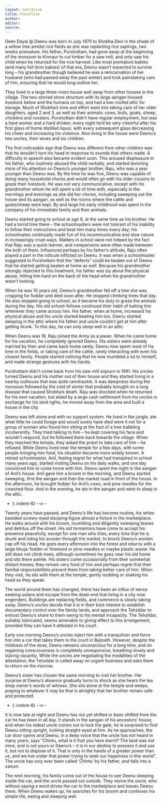 ```yaml
---
layout: narrative
title: Punchline
author:
editor: 
source:
---
```



Deen Dayal @ Deenu was born in July 1970 to Shobha Devi in the shade of a willow tree amidst rice fields as she was replanting rice saplings, two weeks premature. His father, Purshottam, had gone away at the beginning of the monsoon to Kinnaur to cut timber for a saw-mill, and only saw his child when he returned for the rice harvest.
Like most premature babies (and many full term babies) of that era, Deenu wasn’t expected to survive long – his grandmother though believed he was a reincarnation of her husband (who had passed away the past winter) and took painstaking care of him, ensuring that he would long outlive her.

They lived in a large three-room house well away from other houses in the village. The two-storied stone structure with its large aangan housed livestock below and the humans on top, and had a low-roofed attic for storage. Much of Shobha’s time and effort went into taking care of her older daughters, aged 2 and 3, as well as their animals: cows, bulls, goats, sheep, chickens and roosters. Purshottam didn’t have regular employment, but was a hard worker and a hard drinker; every night he’d be very cheerful after his first glass of home distilled liquor, with every subsequent glass decreasing his cheer and increasing his violence. Also living in the house were Deenu’s two uncles, their wives and six children.

The first noticeable sign that Deenu was different from other children was that he wouldn’t turn his head in response to sounds that others made. A difficulty in speech also became evident soon. This aroused displeasure in his father, who routinely abused the child verbally, and started lavishing more of his attention on Deenu’s younger brother, Raju, who was a year younger than Deenu was. By the time he was five, Deenu was capable of doing many household chores and would often go with his older cousins to graze their livestock. He was not very communicative, except with his grandmother whom he still spent a lot of time with, especially in the mornings and evenings as she did her chores, including sweeping out the house and its aangan, as well as the rooms where the cattle and goats/sheep were kept. By and large his early childhood was spent in the company of his immediate family and their animals.

Deenu started going to school at age 8, at the same time as his brother. He had a torrid time there – the schoolmasters were not tolerant of his inability to follow their instructions and beat him many times every day; his schoolmates continually made fun of his incommunicative and slow nature in increasingly cruel ways. Matters in school were not helped by the fact that Raju was a quick learner, and comparisons were often made between the both of them. Influenced perhaps by his father’s attitude, Raju often played a part in the ridicule inflicted on Deenu. It was when a schoolmaster suggested to Purshottam that the “defects” could be beaten out of Deenu that he started getting beaten at home as well. Because his grandmother strongly objected to this treatment, his father was sly about the physical abuse, hitting him hard on the back of the head when his grandmother wasn’t looking.
 
When he was 10 years old, Deenu’s grandmother fell off a tree she was cropping for fodder and died soon after. He stopped climbing trees that day. He also stopped going to school, as it became his duty to graze the animals during the day. His old school-fellows continued their habit of baiting him whenever they came across him. His father, when at home, increased his physical abuse and his uncle started beating him too. Deenu started sleeping in the attic where his father and uncle couldn’t get at him after getting drunk. To this day, he can only sleep well in an attic.

When Deenu was 18, Raju joined the Army as a jawan. When he came home for his vacation, he completely ignored Deenu. His sisters were already married by then and came back home rarely. Deenu now spent most of his time in the fields, or taking care of the cattle, rarely interacting with even his closest family. People started noticing that he now mumbled a lot to himself, and made strange gestures with his hands.

Purshottam didn’t come back from his saw-mill sojourn in 1991. His uncles turned Deenu and his mother out of their house and they started living in a nearby outhouse that was quite ramshackle. It was dampness during the monsoon followed by the cold of winter that probably brought on a lung disease that caused Shobha’s death. Raju was shocked when he returned for his next vacation, but aided by a large cash settlement from his uncles in exchange for his land rights, he moved away from the area and built a house in the city.

Deenu was left alone and with no support system. He lived in the jungle, ate what little he could forage and would surely have died were it not for a group of women who found him sitting at the foot of a tree babbling incoherently. They tried talking to him – he kept covering his face and wouldn’t respond, but he followed them back towards the village. When they reached the temple, they asked the priest to take care of him – he refused. While Deenu lived near the temple for a few days, with some people bringing him food, his situation became more widely known. A retired schoolmaster, Anil, feeling regret for what had transpired in school many years ago, started visiting Deenu on his daily walks, and one day convinced him to come home with him. Deenu spent the night in the aangan of Anil’s house. Anil gave him a broom in the morning, and Deenu started sweeping, first the aangan and then the market road in front of the house. In the afternoon, he brought fodder for Anil’s cows, and pine needles for the cowshed floor. And in the evening, he ate in the aangan and went to sleep in the attic.

- {:.indent-6} --x--

Twenty years have passed, and Deenu’s life has become routine, his white-bearded screwy-eyed stooping figure almost a fixture in the marketplace. He walks around with his broom, mumbling and diligently sweeping leaves and detritus off the street. His old tormentors have come to accept his presence peacefully, except for one man who tries, every time that he is drunk and riding his scooter through the market, to knock Deenu’s woolen cap off his head. He goes every afternoon into the forest and returns with a large bhoja: fodder or firewood or pine-needles or maybe plastic waste. He still does not climb trees, although sometimes he goes near his old home and sits there awhile. His sisters come occasionally from their somewhat distant homes; they remain very fond of him and perhaps regret that their familial responsibilities prevent them from taking better care of him. When they visit, he sits with them at the temple, gently nodding or shaking his head as they speak. 

The world around them has changed, there has been an influx of xenos seeking solace and escape from the dead-end that living in a city now engenders. Buildings are replacing fields, and commerce is slowly taking sway. Deenu’s uncles decide that it is in their best interest to establish documentary control over the family lands, and approach the Tehsildar to entrust Deenu’s share to them owing to his mental incapacity. The Tehsildar, suitably lubricated, seems amenable to giving effect to this arrangement, provided they can have it attested in his court.

Early one morning Deenu’s uncles inject him with a tranquilizer and force him into a car that takes them to the court in Baijnath. However, despite the mildness of the dose, Deenu remains unconscious for a long time, and on regaining consciousness is completely unresponsive, breathing slowly and staring vacantly. While the uncles are negotiating the modalities of the attestation, the Tehsildar is called away on urgent business and asks them to return on the morrow.

Deenu’s sister has chosen the same morning to visit her brother. Her surprise at Deenu’s absence gradually turns to shock as she hears the tea shop owner’s words of witness. She sits alone at the temple and weeps, praying to whatever it may be that is almighty that her brother remain safe and protected.

- {:.indent-6} --x--

It is now late at night and Deenu has not yet shifted or been shifted from the car he has been in all day. It stands in the aangan of his ancestors’ house, and when his oldest uncle comes out to lock the gate, he is surprised to find Deenu sitting upright, looking straight-eyed at him. As he approaches, the car door opens and Deenu, in a deep voice that the uncle has not heard in many years, says “Chintu, what is it that you have learnt? The land was not mine, and is not yours or Deenu’s – it is in our destiny to possess it and use it, but not to dispose of it. That is only in the hands of a greater power than us, and we live under that power trying to seek our happiness in this world”. The uncle has only ever been called ‘Chintu’ by his father, and falls into a swoon.

The next morning, his family come out of the house to see Deenu sleeping inside the car, and the uncle passed out outside. They revive the uncle, who without saying a word drives the car to the marketplace and leaves Deenu there. When Deenu wakes up, he searches for his broom and continues his simple life, eating and sleeping well.
